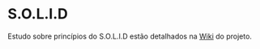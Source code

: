 # S.O.L.I.D

Estudo sobre princípios do S.O.L.I.D estão detalhados na [Wiki](https://github.com/mtzimba/solid/wiki) do projeto.

